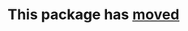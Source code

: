 # This package has [moved](https://github.com/BuilderIO/builder/tree/main/packages/personalization-utils)
